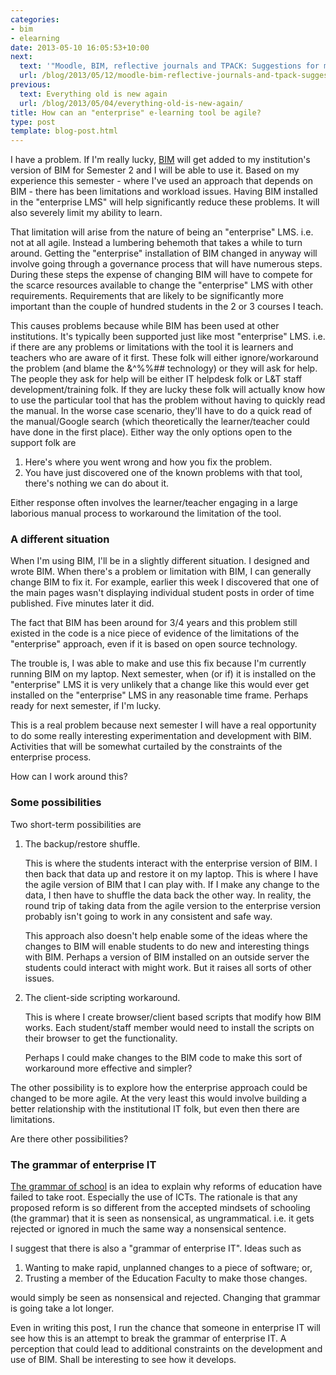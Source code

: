 ```yaml
---
categories:
- bim
- elearning
date: 2013-05-10 16:05:53+10:00
next:
  text: '"Moodle, BIM, reflective journals and TPACK: Suggestions for moving beyond"'
  url: /blog/2013/05/12/moodle-bim-reflective-journals-and-tpack-suggestions-for-moving-beyond/
previous:
  text: Everything old is new again
  url: /blog/2013/05/04/everything-old-is-new-again/
title: How can an "enterprise" e-learning tool be agile?
type: post
template: blog-post.html
---
```

I have a problem. If I'm really lucky, [BIM](/blog/research/bam-blog-aggregation-management/) will get added to my institution's version of BIM for Semester 2 and I will be able to use it. Based on my experience this semester - where I've used an approach that depends on BIM - there has been limitations and workload issues. Having BIM installed in the "enterprise LMS" will help significantly reduce these problems. It will also severely limit my ability to learn.

That limitation will arise from the nature of being an "enterprise" LMS. i.e. not at all agile. Instead a lumbering behemoth that takes a while to turn around. Getting the "enterprise" installation of BIM changed in anyway will involve going through a governance process that will have numerous steps. During these steps the expense of changing BIM will have to compete for the scarce resources available to change the "enterprise" LMS with other requirements. Requirements that are likely to be significantly more important than the couple of hundred students in the 2 or 3 courses I teach.

This causes problems because while BIM has been used at other institutions. It's typically been supported just like most "enterprise" LMS. i.e. if there are any problems or limitations with the tool it is learners and teachers who are aware of it first. These folk will either ignore/workaround the problem (and blame the &^%%## technology) or they will ask for help. The people they ask for help will be either IT helpdesk folk or L&T staff development/training folk. If they are lucky these folk will actually know how to use the particular tool that has the problem without having to quickly read the manual. In the worse case scenario, they'll have to do a quick read of the manual/Google search (which theoretically the learner/teacher could have done in the first place). Either way the only options open to the support folk are

1. Here's where you went wrong and how you fix the problem.
2. You have just discovered one of the known problems with that tool, there's nothing we can do about it.

Either response often involves the learner/teacher engaging in a large laborious manual process to workaround the limitation of the tool.

### A different situation

When I'm using BIM, I'll be in a slightly different situation. I designed and wrote BIM. When there's a problem or limitation with BIM, I can generally change BIM to fix it. For example, earlier this week I discovered that one of the main pages wasn't displaying individual student posts in order of time published. Five minutes later it did.

The fact that BIM has been around for 3/4 years and this problem still existed in the code is a nice piece of evidence of the limitations of the "enterprise" approach, even if it is based on open source technology.

The trouble is, I was able to make and use this fix because I'm currently running BIM on my laptop. Next semester, when (or if) it is installed on the "enterprise" LMS it is very unlikely that a change like this would ever get installed on the "enterprise" LMS in any reasonable time frame. Perhaps ready for next semester, if I'm lucky.

This is a real problem because next semester I will have a real opportunity to do some really interesting experimentation and development with BIM. Activities that will be somewhat curtailed by the constraints of the enterprise process.

How can I work around this?

### Some possibilities

Two short-term possibilities are

1. The backup/restore shuffle.
    
    This is where the students interact with the enterprise version of BIM. I then back that data up and restore it on my laptop. This is where I have the agile version of BIM that I can play with. If I make any change to the data, I then have to shuffle the data back the other way. In reality, the round trip of taking data from the agile version to the enterprise version probably isn't going to work in any consistent and safe way.
    
    This approach also doesn't help enable some of the ideas where the changes to BIM will enable students to do new and interesting things with BIM. Perhaps a version of BIM installed on an outside server the students could interact with might work. But it raises all sorts of other issues.
    
2. The client-side scripting workaround.
    
    This is where I create browser/client based scripts that modify how BIM works. Each student/staff member would need to install the scripts on their browser to get the functionality.
    
    Perhaps I could make changes to the BIM code to make this sort of workaround more effective and simpler?
    

The other possibility is to explore how the enterprise approach could be changed to be more agile. At the very least this would involve building a better relationship with the institutional IT folk, but even then there are limitations.

Are there other possibilities?

### The grammar of enterprise IT

[The grammar of school](/blog/2009/04/24/models-of-growth-responding-to-the-grammar-of-school/) is an idea to explain why reforms of education have failed to take root. Especially the use of ICTs. The rationale is that any proposed reform is so different from the accepted mindsets of schooling (the grammar) that it is seen as nonsensical, as ungrammatical. i.e. it gets rejected or ignored in much the same way a nonsensical sentence.

I suggest that there is also a "grammar of enterprise IT". Ideas such as

1. Wanting to make rapid, unplanned changes to a piece of software; or,
2. Trusting a member of the Education Faculty to make those changes.

would simply be seen as nonsensical and rejected. Changing that grammar is going take a lot longer.

Even in writing this post, I run the chance that someone in enterprise IT will see how this is an attempt to break the grammar of enterprise IT. A perception that could lead to additional constraints on the development and use of BIM. Shall be interesting to see how it develops.